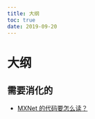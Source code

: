 ```yaml
---
title: 大纲
toc: true
date: 2019-09-20
---
```

# 大纲



## 需要消化的

- [MXNet 的代码要怎么读？](https://www.zhihu.com/question/35924234)
